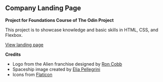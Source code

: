 ## Company Landing Page
**Project for Foundations Course of The Odin Project**

This project is to showcase knowledge and basic skills in HTML, CSS, and Flexbox. 

[View landing page](https://xenomorina.github.io/landing-page/)

**Credits**
- Logo from the Alien franchise designed by [Ron Cobb](https://www.roncobb.net/index.html)
- Spaceship image created by [Elia Pellegrini](https://www.eliapelle.com/)
- Icons from [Flaticon](https://www.flaticon.com/uicons)